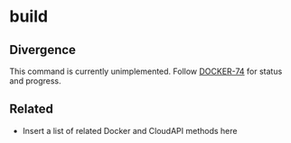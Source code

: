 # build

## Divergence

This command is currently unimplemented. Follow [DOCKER-74](http://smartos.org/bugview/DOCKER-74) for status and progress.

## Related

- Insert a list of related Docker and CloudAPI methods here